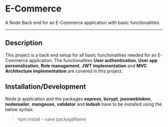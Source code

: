# E-Commerce
A Node Back end for an E-Commerce application with basic functionalities
__________________________________________________________________________________________________________________________________________

## Description
This project is a back end setup for all basic functionalities needed for an E-Commerce application. The functionalities 
  **User authentication**,
  **User app personalization**,
  **Role management**,
  **JWT implementation** and
  **MVC Architecture implementation** are covered in this project.

## Installation/Development
Node js application and the packages 
  **express**,
  **bcrypt**,
  **jsonwebtoken**,
  **nodemailer**,
  **mongoose**,
  **validator** and
  **lodash**  have to be installed using the below syntax.

> npm install --save packageName

  
  

